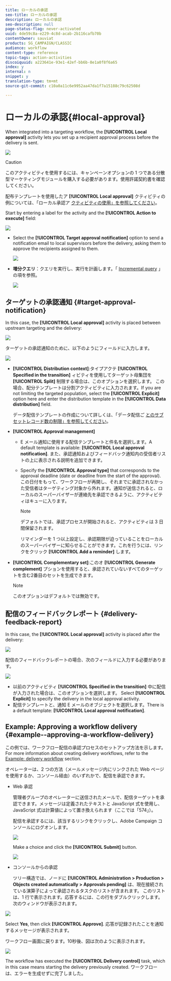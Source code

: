 ```yaml
---
title: ローカルの承認
seo-title: ローカルの承認
description: ローカルの承認
seo-description: null
page-status-flag: never-activated
uuid: 4de59c8a-e229-4c8d-acab-2b116cafb70b
contentOwner: sauviat
products: SG_CAMPAIGN/CLASSIC
audience: workflow
content-type: reference
topic-tags: action-activities
discoiquuid: a223641e-93e1-42ef-bb6b-8e1a0f8f6a65
index: y
internal: n
snippet: y
translation-type: tm+mt
source-git-commit: c10a0a11c6e9952aa47da1f7a15188c79c62508d

---
```



# ローカルの承認{#local-approval}

When integrated into a targeting workflow, the **[!UICONTROL Local approval]** activity lets you set up a recipient approval process before the delivery is sent.

![](assets/local_validation_0.png)

>[!CAUTION]
>
>このアクティビティを使用するには、キャンペーンオプションの 1 つである分散型マーケティングモジュールを購入する必要があります。使用許諾契約書を確認してください。

配布テンプレートを使用したア **[!UICONTROL Local approval]** クティビティの例については、「ローカル承認ア [クティビティの使用」を参照してください](../../workflow/using/using-the-local-approval-activity.md)。

Start by entering a label for the activity and the **[!UICONTROL Action to execute]** field:

![](assets/local_validation_1.png)

* Select the **[!UICONTROL Target approval notification]** option to send a notification email to local supervisors before the delivery, asking them to approve the recipients assigned to them.

   ![](assets/local_validation_intro_2.png)

* **増分クエリ**：クエリを実行し、実行を計画します。「 [Incremental query](../../workflow/using/incremental-query.md) 」の項を参照。

   ![](assets/local_validation_intro_3.png)

## ターゲットの承認通知 {#target-approval-notification}

In this case, the **[!UICONTROL Local approval]** activity is placed between upstream targeting and the delivery:

![](assets/local_validation_2.png)

ターゲットの承認通知のために、以下のようにフィールドに入力します。

![](assets/local_validation_3.png)

* **[!UICONTROL Distribution context]**:タイプアクテ **[!UICONTROL Specified in the transition]** ィビティを使用してターゲット母集団を **[!UICONTROL Split]** 制限する場合は、このオプションを選択します。 この場合、配分テンプレートは分割アクティビティに入力されます。If you are not limiting the targeted population, select the **[!UICONTROL Explicit]** option here and enter the distribution template in the **[!UICONTROL Data distribution]** field.

   データ配信テンプレートの作成について詳しくは、「データ配信ご [とのサブセットレコード数の制限」を参照してください](../../workflow/using/split.md#limiting-the-number-of-subset-records-per-data-distribution)。

* **[!UICONTROL Approval management]**

   * E メール通知に使用する配信テンプレートと件名を選択します。A default template is available: **[!UICONTROL Local approval notification]**. また、承認通知およびフィードバック通知内の受信者リストの上に表示される説明を追加できます。
   * Specify the **[!UICONTROL Approval type]** that corresponds to the approval deadline (date or deadline from the start of the approval). この日付をもって、ワークフローが再開し、それまでに承認されなかった受信者はターゲティング対象から外れます。通知が送信されると、ローカルのスーパーバイザーが連絡先を承認できるように、アクティビティはキューに入ります。

      >[!NOTE]
      >
      >デフォルトでは、承認プロセスが開始されると、アクティビティは 3 日間保留されます。

      リマインダーを 1 つ以上設定し、承認期限が迫っていることをローカルのスーパーバイザーに知らせることができます。これを行うには、リンクをクリック **[!UICONTROL Add a reminder]** します。

* **[!UICONTROL Complementary set]**:このオ **[!UICONTROL Generate complement]** プションを使用すると、承認されていないすべてのターゲットを含む2番目のセットを生成できます。

   >[!NOTE]
   >
   >このオプションはデフォルトでは無効です。

## 配信のフィードバックレポート {#delivery-feedback-report}

In this case, the **[!UICONTROL Local approval]** activity is placed after the delivery:

![](assets/local_validation_4.png)

配信のフィードバックレポートの場合、次のフィールドに入力する必要があります。

![](assets/local_validation_workflow_4.png)

* 以前のアクティビティ **[!UICONTROL Specified in the transition]** 中に配信が入力された場合は、このオプションを選択します。 Select **[!UICONTROL Explicit]** to specify the delivery in the local approval activity.
* 配信テンプレートと、通知 E メールのオブジェクトを選択します。There is a default template: **[!UICONTROL Local approval notification]**.

## Example: Approving a workflow delivery {#example--approving-a-workflow-delivery}

この例では、ワークフロー配信の承認プロセスのセットアップ方法を示します。For more information about creating delivery workflows, refer to the [Example: delivery workflow](../../workflow/using/delivery.md#example--delivery-workflow) section.

オペレーターは、2 つの方法（メールメッセージ内にリンクされた Web ページを使用するか、コンソール経由）のいずれかで、配信を承認できます。

* Web 承認

   管理者グループのオペレーターに送信されたメールで、配信ターゲットを承認できます。メッセージは定義されたテキストと JavaScript 式を使用し、JavaScript 式は計算値によって置き換えられます（ここでは「574」）。

   配信を承認するには、該当するリンクをクリックし、Adobe Campaign コンソールにログオンします。

   ![](assets/new-workflow-valid-webaccess.png)

   Make a choice and click the **[!UICONTROL Submit]** button.

   ![](assets/new-workflow-valid-webaccess-confirm.png)

* コンソールからの承認

   ツリー構造では、ノードに **[!UICONTROL Administration > Production > Objects created automatically > Approvals pending]** は、現在接続されている演算子によって承認されるタスクのリストが含まれます。 このリストは、1 行で表示されます。応答するには、この行をダブルクリックします。次のウィンドウが表示されます。

![](assets/new-workflow-7.png)

Select **Yes**, then click **[!UICONTROL Approve]**. 応答が記録されたことを通知するメッセージが表示されます。

ワークフロー画面に戻ります。10秒後、図は次のように表示されます。

![](assets/new-workflow-8.png)

The workflow has executed the **[!UICONTROL Delivery control]** task, which in this case means starting the delivery previously created. ワークフローは、エラーを生成せずに完了しました。

